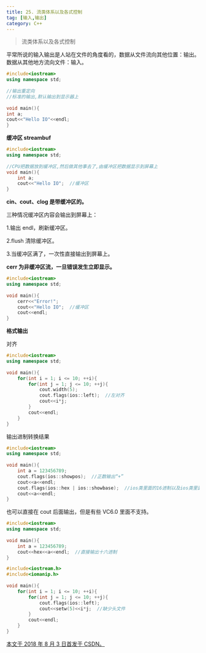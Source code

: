 ```yaml
---
title: 25. 流类体系以及各式控制
tag: [输入,输出]
category: C++
---
```


>流类体系以及各式控制
>

<!--more-->

平常所说的输入输出是人站在文件的角度看的，数据从文件流向其他位置：输出。数据从其他地方流向文件：输入。 

```C++
#include<iostream>
using namespace std;
 
//输出重定向
//标准的输出,默认输出到显示器上
 
void main(){
int a;
cout<<"Hello IO"<<endl;
}
```

**缓冲区 streambuf** 

```C++
#include<iostream>
using namespace std;
 
//CPU把数据放到缓冲区,然后做其他事去了,由缓冲区把数据显示到屏幕上
void main(){
	int a;
	cout<<"Hello IO";  //缓冲区
}
```

**cin、cout、clog 是带缓冲区的。**

三种情况缓冲区内容会输出到屏幕上：

1.输出 endl，刷新缓冲区。

2.flush 清除缓冲区。

3.当缓冲区满了，一次性直接输出到屏幕上。

 

**cerr 为非缓冲区流，一旦错误发生立即显示。**

```C++
#include<iostream>
using namespace std;
 
void main(){
	cerr<<"Error!";
	cout<<"Hello IO";  //缓冲区
	cout<<endl;
}
```

**格式输出**

对齐

```C++
#include<iostream>
using namespace std;
 
void main(){
	for(int i = 1; i <= 10; ++i){
		for(int j = 1; j <= 10; ++j){
			cout.width(5);
			cout.flags(ios::left);  //左对齐
			cout<<i*j;
		}
		cout<<endl;
	}
}
```

输出进制转换结果 

```C++
#include<iostream>
using namespace std;
 
void main(){
	int a = 123456789;
	cout.flags(ios::showpos);  //正数输出“+”
	cout<<a<<endl;
	cout.flags(ios::hex | ios::showbase);  //ios类里面的16进制以及ios类里面的基类型,之所以用或,是因为不同功能组合
	cout<<a<<endl;
}
```

也可以直接在 cout 后面输出，但是有些 VC6.0 里面不支持。 

```C++
#include<iostream>
using namespace std;
 
void main(){
	int a = 123456789;
	cout<<hex<<a<<endl;  //直接输出十六进制
}
```

```C++
#include<iostream.h>
#include<iomanip.h>
 
void main(){
	for(int i = 1; i <= 10; ++i){
		for(int j = 1; j <= 10; ++j){
			cout.flags(ios::left);
			cout<<setw(5)<<i*j;  //缺少头文件
		}
		cout<<endl;
	}
}
```

<u>本文于 2018 年 8 月 3 日首发于 [CSDN](https://blog.csdn.net/wonz5130/article/details/81387497)。</u>	